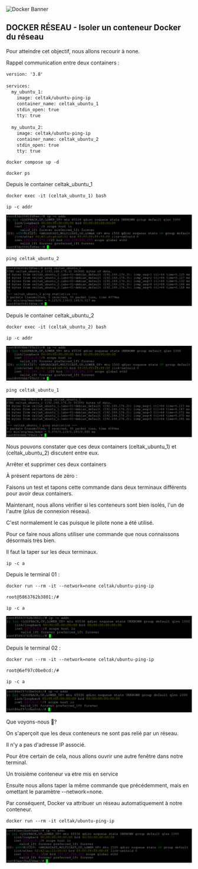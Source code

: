 ![Docker Banner](https://thingsolver.com/wp-content/uploads/docker-cover.png)

## DOCKER RÉSEAU - Isoler un conteneur Docker du réseau

Pour atteindre cet objectif, nous allons recourir à none.

Rappel communication entre deux containers :
```
version: '3.8'

services:
  my_ubuntu_1:
    image: celtak/ubuntu-ping-ip
    container_name: celtak_ubuntu_1
    stdin_open: true
    tty: true

  my_ubuntu_2:
    image: celtak/ubuntu-ping-ip
    container_name: celtak_ubuntu_2
    stdin_open: true
    tty: true
```
```
docker compose up -d
```
```
docker ps
```
Depuis le container celtak_ubuntu_1
```
docker exec -it (celtak_ubuntu_1) bash
```
```
ip -c addr
```
![ip-1.png](./images/ip-1.png)
```
ping celtak_ubuntu_2
```
![ping-01.png](./images/ping-01.png)

Depuis le container celtak_ubuntu_2
```
docker exec -it (celtak_ubuntu_2) bash
```
```
ip -c addr
```
![ip-2.png](./images/ip-2.png)
```
ping celtak_ubuntu_1
```
![ping-02.png](./images/ping-02.png)

Nous pouvons constater que ces deux containers (celtak_ubuntu_1) et (celtak_ubuntu_2) discutent entre eux.

Arrêter et supprimer ces deux containers

À présent repartons de zéro :

Faisons un test et tapons cette commande dans deux terminaux différents pour avoir deux containers.

Maintenant, nous allons vérifier si les conteneurs sont bien isolés, l'un de l'autre (plus de connexion réseau).

C'est normalement le cas puisque le pilote none a été utilisé.

Pour ce faire nous allons utiliser une commande que nous connaissons désormais très bien.

Il faut la taper sur les deux terminaux.
```
ip -c a
```
Depuis le terminal 01 :
```
docker run --rm -it --network=none celtak/ubuntu-ping-ip
```
```
root@5863762b3801:/#
```
```
ip -c a
```
![ip-c-1.png](./images/ip-c-1.png)

Depuis le terminal 02 :
```
docker run --rm -it --network=none celtak/ubuntu-ping-ip
```
```
root@6ef97c0be0cd:/#
```
```
ip -c a
```
![ip-c-2.png](./images/ip-c-2.png)

Que voyons-nous 🧐?

On s'aperçoit que les deux conteneurs ne sont pas relié par un réseau.

Il n'y a pas d'adresse IP associé.

Pour être certain de cela, nous allons ouvrir une autre fenêtre dans notre terminal.

Un troisième conteneur va etre mis en service

Ensuite nous allons taper la même commande que précédemment, mais en omettant le paramètre --network=none.

Par conséquent, Docker va attribuer un réseau automatiquement à notre conteneur.
```
docker run --rm -it celtak/ubuntu-ping-ip
```
![ip-c-3.png](./images/ip-c-3.png)


